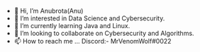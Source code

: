 - 👋 Hi, I’m Anubrota(Anu)
- 👀 I’m interested in Data Science and Cybersecurity.  
- 🌱 I’m currently learning Java and Linux. 
- 💞️ I’m looking to collaborate on Cybersecurity and Algorithms.
- 📫 How to reach me ...
Discord:- MrVenomWolf#0022


<!---
MrVenomWolf/MrVenomWolf is a ✨ special ✨ repository because its `README.md` (this file) appears on your GitHub profile.
You can click the Preview link to take a look at your changes.
--->
